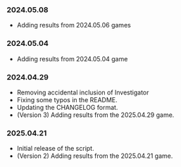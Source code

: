 ### 2024.05.08

- Adding results from 2024.05.06 games

### 2024.05.04

- Adding results from 2024.05.04 game

### 2024.04.29

- Removing accidental inclusion of Investigator
- Fixing some typos in the README.
- Updating the CHANGELOG format.
- (Version 3) Adding results from the 2025.04.29 game.

### 2025.04.21

- Initial release of the script.
- (Version 2) Adding results from the 2025.04.21 game.
